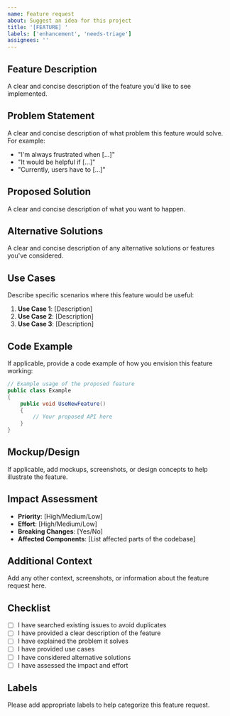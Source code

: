 ```yaml
---
name: Feature request
about: Suggest an idea for this project
title: '[FEATURE] '
labels: ['enhancement', 'needs-triage']
assignees: ''
---
```


## Feature Description

A clear and concise description of the feature you'd like to see implemented.

## Problem Statement

A clear and concise description of what problem this feature would solve. For example:
- "I'm always frustrated when [...]"
- "It would be helpful if [...]"
- "Currently, users have to [...]"

## Proposed Solution

A clear and concise description of what you want to happen.

## Alternative Solutions

A clear and concise description of any alternative solutions or features you've considered.

## Use Cases

Describe specific scenarios where this feature would be useful:

1. **Use Case 1**: [Description]
2. **Use Case 2**: [Description]
3. **Use Case 3**: [Description]

## Code Example

If applicable, provide a code example of how you envision this feature working:

```csharp
// Example usage of the proposed feature
public class Example
{
    public void UseNewFeature()
    {
        // Your proposed API here
    }
}
```

## Mockup/Design

If applicable, add mockups, screenshots, or design concepts to help illustrate the feature.

## Impact Assessment

- **Priority**: [High/Medium/Low]
- **Effort**: [High/Medium/Low]
- **Breaking Changes**: [Yes/No]
- **Affected Components**: [List affected parts of the codebase]

## Additional Context

Add any other context, screenshots, or information about the feature request here.

## Checklist

- [ ] I have searched existing issues to avoid duplicates
- [ ] I have provided a clear description of the feature
- [ ] I have explained the problem it solves
- [ ] I have provided use cases
- [ ] I have considered alternative solutions
- [ ] I have assessed the impact and effort

## Labels

Please add appropriate labels to help categorize this feature request.

